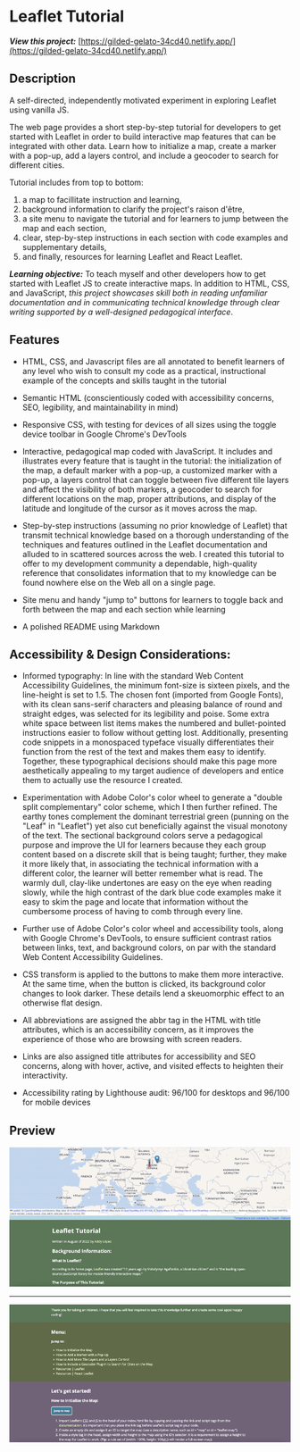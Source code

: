 # Leaflet Tutorial

**_View this project:_** [https://gilded-gelato-34cd40.netlify.app/](https://gilded-gelato-34cd40.netlify.app/)

## Description

A self-directed, independently motivated experiment in exploring Leaflet using vanilla JS.

The web page provides a short step-by-step tutorial for developers to get started with Leaflet in order to build interactive map features that can be integrated with other data. Learn how to initialize a map, create a marker with a pop-up, add a layers control, and include a geocoder to search for different cities.

Tutorial includes from top to bottom:

1. a map to facillitate instruction and learning,
2. background information to clarify the project's raison d'être,
3. a site menu to navigate the tutorial and for learners to jump between the map and each section,
4. clear, step-by-step instructions in each section with code examples and supplementary details,
5. and finally, resources for learning Leaflet and React Leaflet.

**_Learning objective:_** To teach myself and other developers how to get started with Leaflet JS to create interactive maps. In addition to HTML, CSS, and JavaScript, _this project showcases skill both in reading unfamiliar documentation and in communicating technical knowledge through clear writing supported by a well-designed pedagogical interface_.

## Features

- HTML, CSS, and Javascript files are all annotated to benefit learners of any level who wish to consult my code as a practical, instructional example of the concepts and skills taught in the tutorial

- Semantic HTML (conscientiously coded with accessibility concerns, SEO, legibility, and maintainability in mind)

- Responsive CSS, with testing for devices of all sizes using the toggle device toolbar in Google Chrome's DevTools

- Interactive, pedagogical map coded with JavaScript. It includes and illustrates every feature that is taught in the tutorial: the initialization of the map, a default marker with a pop-up, a customized marker with a pop-up, a layers control that can toggle between five different tile layers and affect the visibility of both markers, a geocoder to search for different locations on the map, proper attributions, and display of the latitude and longitude of the cursor as it moves across the map.

- Step-by-step instructions (assuming no prior knowledge of Leaflet) that transmit technical knowledge based on a thorough understanding of the techniques and features outlined in the Leaflet documentation and alluded to in scattered sources across the web. I created this tutorial to offer to my development community a dependable, high-quality reference that consolidates information that to my knowledge can be found nowhere else on the Web all on a single page.

- Site menu and handy "jump to" buttons for learners to toggle back and forth between the map and each section while learning

- A polished README using Markdown

## Accessibility & Design Considerations:

- Informed typography: In line with the standard Web Content Accessibility Guidelines, the minimum font-size is sixteen pixels, and the line-height is set to 1.5. The chosen font (imported from Google Fonts), with its clean sans-serif characters and pleasing balance of round and straight edges, was selected for its legibility and poise. Some extra white space between list items makes the numbered and bullet-pointed instructions easier to follow without getting lost. Additionally, presenting code snippets in a monospaced typeface visually differentiates their function from the rest of the text and makes them easy to identify. Together, these typographical decisions should make this page more aesthetically appealing to my target audience of developers and entice them to actually use the resource I created.

- Experimentation with Adobe Color's color wheel to generate a "double split complementary" color scheme, which I then further refined. The earthy tones complement the dominant terrestrial green (punning on the "Leaf" in "Leaflet") yet also cut beneficially against the visual monotony of the text. The sectional background colors serve a pedagogical purpose and improve the UI for learners because they each group content based on a discrete skill that is being taught; further, they make it more likely that, in associating the technical information with a different color, the learner will better remember what is read. The warmly dull, clay-like undertones are easy on the eye when reading slowly, while the high contrast of the dark blue code examples make it easy to skim the page and locate that information without the cumbersome process of having to comb through every line.

- Further use of Adobe Color's color wheel and accessibility tools, along with Google Chrome's DevTools, to ensure sufficient contrast ratios between links, text, and background colors, on par with the standard Web Content Accessibility Guidelines.

- CSS transform is applied to the buttons to make them more interactive. At the same time, when the button is clicked, its background color changes to look darker. These details lend a skeuomorphic effect to an otherwise flat design.

- All abbreviations are assigned the abbr tag in the HTML with title attributes, which is an accessibility concern, as it improves the experience of those who are browsing with screen readers.

- Links are also assigned title attributes for accessibility and SEO concerns, along with hover, active, and visited effects to heighten their interactivity.

- Accessibility rating by Lighthouse audit: 96/100 for desktops and 96/100 for mobile devices

## Preview

![Leaflet Tutorial App Preview Image 1](images/preview/leaflet-tutorial-preview-1.png)

---

![Leaflet Tutorial App Preview Image 2](images/preview/leaflet-tutorial-preview-2.png)
